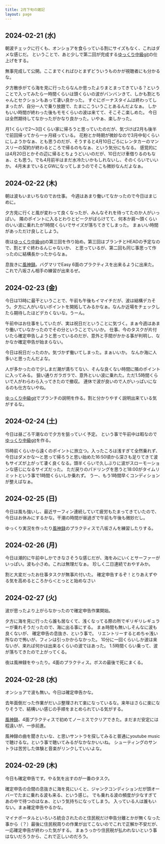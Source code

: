 ```yaml
---
title: 2月下旬の雑記
layout: page
---
```


## 2024-02-21 (水)

朝波チェックに行くも、オンショアを食らっている割にサイズもなく、これはダメな感じだ。
ということで、あと少しで第二回が完成する[ゆっくり中級git](https://karino2.github.io/RandomThoughts/%E3%82%86%E3%81%A3%E3%81%8F%E3%82%8A%E4%B8%AD%E7%B4%9Agit)の仕上げをする。

無事完成して公開。ここまでくればひとまずどういうものかが視聴者にも分かるな。

夕方散歩がてら海を見に行ったらなんか思ったよりまとまってきている？ということで入ってみたら一時間くらいは頭くらいの波がバンバンきて、しかも割とちゃんとセクションもあって凄い良かった。
すぐにボーナスタイムは終わってしまったが、自分一人で乗り放題で、たまにこういうことあるんだよなぁ。
しかもいい時間が終わった後もモモくらいの波は来てて、そこそこ楽しめた。
今日は全然期待してなかったがかなり良かった。いやぁ、楽しかった。

月1くらいで2〜3日くらい家に帰ろうと思っていたのだが、気づけば2月も後半で前回帰ってから一ヶ月経っている。
花粉とか時期が微妙なので3月中旬くらいにしようかなぁ、とも思うのだが、そうすると4月10日ごろにレンタカーのマンスリーの契約が終わるところで帰るのもなぁ、という気分にもなる。
感覚的には4月20日とかその辺に帰るとちょうどいいのだが、10日だけ車借りるのもなぁ、とも思う。でも4月前半はまだ水冷たいかもしれないし、そのくらいでいいか。
4月末までいるとGWになってしまうのでそこも微妙なんだよなぁ。

## 2024-02-22 (木)

朝は波もいまいちなのでお仕事。
今週はあまり働いてなかったので今日はまじめに。

夕方見に行くと風が変わって良くなったが、みんなそれを待ってたのか人がいっぱい。
隣のポイントに入るとわりとピークがばらけてて、何本か肩～頭くらいのいい波に乗れたが1時間くらいでサイズが落ちてきてしまった。
まぁいい時間があっただけ良しとしよう。

夜は[ゆっくり中級git](https://karino2.github.io/RandomThoughts/%E3%82%86%E3%81%A3%E3%81%8F%E3%82%8A%E4%B8%AD%E7%B4%9Agit)の第三回を作り始め。第三回はブランチとHEADの予定なので、割とすぐ終わるんじゃないか、
と思っているが、第二回も同じ事思って作ったのに結構長かったからなぁ。

息抜きに[風神録](https://karino2.github.io/RandomThoughts/%E9%A2%A8%E7%A5%9E%E9%8C%B2)。バグマリでEasy 6面のプラクティスを出来るように出来た。これで八坂さん相手の練習が出来るぜ。

## 2024-02-23 (金)

今日は13時に最干ということで、午前も午後もイマイチだが、波は結構デカそう。夕方に人がいないポイントを開拓してみるかなぁ。なんか近場をチェックしたら期待したほどデカくないな。うーん。

午前中はお仕事をしていたが、実は祝日だということに気づく。まぁ今週はあまり働いていなかったのでその分ということでいいか。
仕事、今のタスクが片付いたら確定申告しようと思っているのだが、意外と手間がかかる事が判明し、なかなか確定申告が始まらない。

今日は祝日だったのか。気づかず働いてしまった。まぁいいか。
なんか海に人多いと思ったんだよな。

人が多かったので少しまだ潮が満ちてない、そんな良くない時間に隣のポイントに入ってみる。
狙い通りガラガラで、意外といい波に乗れた。ただ1.5時間くらいで人がわらわら入ってきたので撤収。
連休で波が良いので人がいっぱいになるのも仕方ないやね。

[ゆっくり中級git](https://karino2.github.io/RandomThoughts/%E3%82%86%E3%81%A3%E3%81%8F%E3%82%8A%E4%B8%AD%E7%B4%9Agit)でブランチの説明を作る。割と分かりやすく説明出来ている気がするな。

## 2024-02-24 (土)

今日は昼ごろ干潮なので夕方を狙っていく予定。
という事で午前中は暇なので[ゆっくり中級git](https://karino2.github.io/RandomThoughts/%E3%82%86%E3%81%A3%E3%81%8F%E3%82%8A%E4%B8%AD%E7%B4%9Agit)を作る。

15時前くらいから遠くのポイントに旅立つ。入ったころは浅すぎて全然乗れず、今日はダメかな～と思って帰ろうと思い始めた16:50頃から深さも足りてきて波もサイズが上がって凄く良くなる。頭半くらいで久しぶりに波がスローモーションな感じになるサイズだった。
ただ戻りのパドリングを思うと18:00がタイムリミットという事で1時間くらいしか乗れず。
うー、もう1時間早くコンディションが整えばなぁ。

## 2024-02-25 (日)

今日は風も強いし、最近サーフィン連続していて疲労もたまってきていたので、今日はお休みにするかな。干潮の時間が昼過ぎで午前も午後も微妙だし。

ゆっくり実況を作ったり[風神録](https://karino2.github.io/RandomThoughts/%E9%A2%A8%E7%A5%9E%E9%8C%B2)のプラクティスで八坂さんを練習したりする。

## 2024-02-26 (月)

今日は潮的に午前中しかできなさそうな感じだが、海をみにいくとサーファーがいっぱい。波も小さめ。これは無理だなぁ。
珍しく二日連続でおやすみか。

割と大変だったお仕事タスクが無事片付いた。
確定申告するぞ！とりあえずやる気を高めるところから＜とっとと始めなさい

## 2024-02-27 (火)

波が思ったより上がらなかったので確定申告作業開始。

夕方に海を見に行ったら誰も居なくて、浅くなってる際の所でギリギリレギュラーが乗れそうだったので、海に出る事にする。
まぁ時間も無いしそんなに波も良くないが、
確定申告の息抜き、という事で。
リエントリーするとめちゃ浅い所なので怖いが、フィンは引っかからなかった。
10分に一回くらいしか波は来ないが、来れば何かは出来るくらいの波ではあった。
1.5時間くらい乗って、波が落ちてきたので上がってくる。

夜は風神録をやったり。4面のプラクティス。ボスの最後で死にまくる。

## 2024-02-28 (水)

オンショアで波も無い。今日は確定申告かな。

去年面倒だった作業がだいぶ整理されて楽になっているな。来年はさらに楽になりそうで、結構いい感じの手順をまとめられている気がする。

[風神録](https://karino2.github.io/RandomThoughts/%E9%A2%A8%E7%A5%9E%E9%8C%B2)、4面プラクティスで初めてノーミスでクリアできた。まだまだ安定には程遠いが、一歩前進。

風神録の曲を聞きたいな、と思いサントラを探してみると普通にyoutube musicで聴けるな。という事で聴いてみるがなかなかいいね。
シューティングのサントラは苦労した体験と音楽がリンクしていいよな。

## 2024-02-29 (木)

今日も確定申告です。やる気を出すのが一番のタスク。

確定申告の合間の息抜きに海を見にいくと、ジャンクコンディションだが頭オーバーでたまに乗れる波も来る、という感じ。
でも乗れる波の頻度が少なすぎてあの中で待つのはなぁ、という気持ちになってしまう。
入っている人は誰もいない。まぁ確定申告やるかな。

マイナポータルといろいろ統合されたのと住民税だけ申告分離とかが無くなった事から（？）最後に住民税周りの作業が出てこないのでこれで正解か不安だが、
一応確定申告が終わった気がする。
まぁうっかり住民税が払われないという事はないだろうから、これで正しいのだろう。